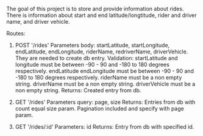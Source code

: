 The goal of this project is to store and provide information about rides. There is information about start and end latitude/longtitude, rider and driver name, and driver vehicle.

Routes:
  1. POST '/rides'
    Parameters body:
      startLatitude, startLongitude, endLatitude, endLongitude, riderName, redriverName, driverVehicle. They are needed to create db entry.
    Validation:
      startLatitude and longitude must be between -90 - 90 and -180 to 180 degrees respectively.
      endLatitude endLongitude must be between -90 - 90 and -180 to 180 degrees respectively.
      riderName must be a non empty string.
      driverName must be a non empty string.
      driverVehicle must be a non empty string.
    Returns:
      Created entry from db.

  2. GET '/rides'
    Parameters query:
      page, size
    Returns:
      Entries from db with count equal size param. Pagination included and specify with page param.

  3. GET '/rides/:id'
    Parameters:
      id
    Returns:
      Entry from db with specified id.
